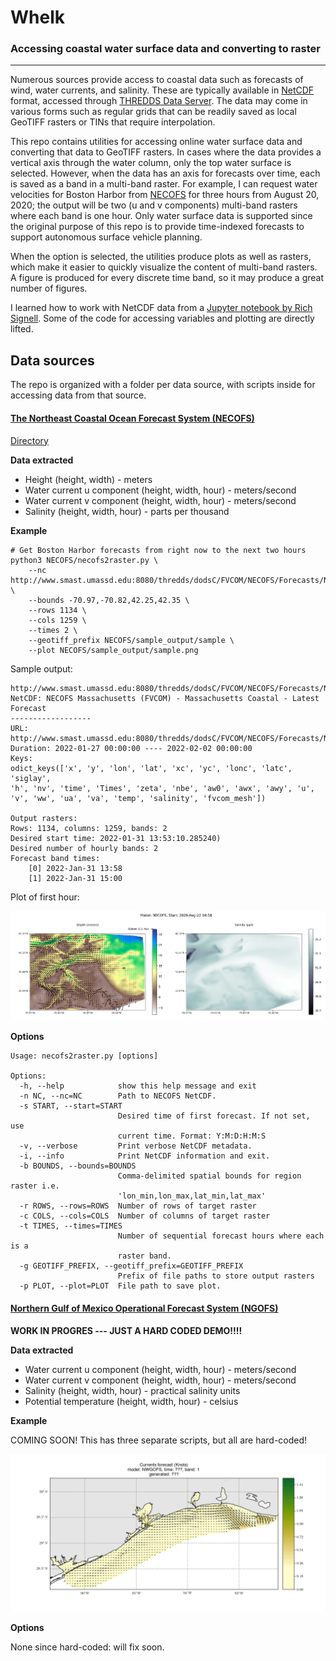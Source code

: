 # Whelk
### Accessing coastal water surface data and converting to raster
----

Numerous sources provide access to coastal data such as forecasts of wind, water currents, and salinity. These are typically available in [NetCDF](https://www.unidata.ucar.edu/software/netcdf/) format, accessed through [THREDDS Data Server](https://www.unidata.ucar.edu/software/tds/current/). The data may come in various forms such as regular grids that can be readily saved as local GeoTIFF rasters or TINs that require interpolation. 

This repo contains utilities for accessing online water surface data and converting that data to GeoTIFF rasters. In cases where the data provides a vertical axis through the water column, only the top water surface is selected. However, when the data has an axis for forecasts over time, each is saved as a band in a multi-band raster. For example, I can request water velocities for Boston Harbor from [NECOFS](http://fvcom.smast.umassd.edu/necofs/) for three hours from August 20, 2020; the output will be two (u and v components) multi-band rasters where each band is one hour. Only water surface data is supported since the original purpose of this repo is to provide time-indexed forecasts to support autonomous surface vehicle planning.

When the option is selected, the utilities produce plots as well as rasters, which make it easier to quickly visualize the content of multi-band rasters. A figure is produced for every discrete time band, so it may produce a great number of figures. 

I learned how to work with NetCDF data from a [Jupyter notebook by Rich Signell](http://rsignell-usgs.github.io/blog/blog/2014/01/08/fvcom/).
Some of the code for accessing variables and plotting are directly lifted. 

## Data sources

The repo is organized with a folder per data source, with scripts inside for accessing data from that source. 

#### [The Northeast Coastal Ocean Forecast System (NECOFS)](http://fvcom.smast.umassd.edu/necofs/)

[Directory](NECOFS/)

**Data extracted**

- Height (height, width) - meters
- Water current u component (height, width, hour) - meters/second
- Water current v component (height, width, hour) - meters/second
- Salinity (height, width, hour) - parts per thousand

**Example**

    # Get Boston Harbor forecasts from right now to the next two hours
    python3 NECOFS/necofs2raster.py \
        --nc http://www.smast.umassd.edu:8080/thredds/dodsC/FVCOM/NECOFS/Forecasts/NECOFS_FVCOM_OCEAN_MASSBAY_FORECAST.nc \
        --bounds -70.97,-70.82,42.25,42.35 \
        --rows 1134 \
        --cols 1259 \
        --times 2 \
        --geotiff_prefix NECOFS/sample_output/sample \
        --plot NECOFS/sample_output/sample.png

Sample output:

    http://www.smast.umassd.edu:8080/thredds/dodsC/FVCOM/NECOFS/Forecasts/NECOFS_FVCOM_OCEAN_MASSBAY_FORECAST.nc
    NetCDF: NECOFS Massachusetts (FVCOM) - Massachusetts Coastal - Latest Forecast 
    ------------------
    URL: http://www.smast.umassd.edu:8080/thredds/dodsC/FVCOM/NECOFS/Forecasts/NECOFS_FVCOM_OCEAN_MASSBAY_FORECAST.nc
    Duration: 2022-01-27 00:00:00 ---- 2022-02-02 00:00:00
    Keys:
    odict_keys(['x', 'y', 'lon', 'lat', 'xc', 'yc', 'lonc', 'latc', 'siglay',
    'h', 'nv', 'time', 'Times', 'zeta', 'nbe', 'aw0', 'awx', 'awy', 'u', 'v', 'ww', 'ua', 'va', 'temp', 'salinity', 'fvcom_mesh'])

    Output rasters:
    Rows: 1134, columns: 1259, bands: 2
    Desired start time: 2022-01-31 13:53:10.285240)
    Desired number of hourly bands: 2
    Forecast band times:
        [0] 2022-Jan-31 13:58
        [1] 2022-Jan-31 15:00 

Plot of first hour:

![NECOFS example plot](images/NECOFS.png)

**Options**

    Usage: necofs2raster.py [options]

    Options:
      -h, --help            show this help message and exit
      -n NC, --nc=NC        Path to NECOFS NetCDF.
      -s START, --start=START
                            Desired time of first forecast. If not set, use
                            current time. Format: Y:M:D:H:M:S
      -v, --verbose         Print verbose NetCDF metadata.
      -i, --info            Print NetCDF information and exit.
      -b BOUNDS, --bounds=BOUNDS
                            Comma-delimited spatial bounds for region raster i.e.
                            'lon_min,lon_max,lat_min,lat_max'
      -r ROWS, --rows=ROWS  Number of rows of target raster
      -c COLS, --cols=COLS  Number of columns of target raster
      -t TIMES, --times=TIMES
                            Number of sequential forecast hours where each is a
                            raster band.
      -g GEOTIFF_PREFIX, --geotiff_prefix=GEOTIFF_PREFIX
                            Prefix of file paths to store output rasters
      -p PLOT, --plot=PLOT  File path to save plot.

#### [Northern Gulf of Mexico Operational Forecast System (NGOFS)](https://tidesandcurrents.noaa.gov/ofs/ngofs/ngofs.html)

**WORK IN PROGRES --- JUST A HARD CODED DEMO!!!!**

**Data extracted**

- Water current u component (height, width, hour) - meters/second
- Water current v component (height, width, hour) - meters/second
- Salinity (height, width, hour) - practical salinity units
- Potential temperature (height, width, hour) - celsius 

**Example**

COMING SOON! This has three separate scripts, but all are hard-coded!

![NGOFS example plot](images/NGOFS.png)

**Options**

None since hard-coded: will fix soon. 



